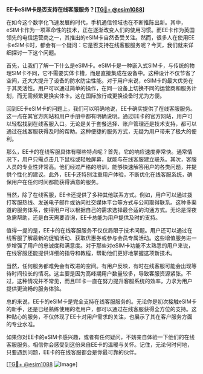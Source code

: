 **EE卡eSIM卡是否支持在线客服服务？[[TG💪+ @esim1088](https://t.me/s/esim1088)]**

在如今这个数字化飞速发展的时代，手机通信领域也在不断推陈出新。其中，eSIM卡作为一项革命性的技术，正在逐渐改变人们的使用习惯。而EE卡作为英国领先的电信运营商之一，其推出的eSIM卡自然备受关注。然而，很多人在使用EE卡eSIM卡时，都会有一个疑问：它是否支持在线客服服务呢？今天，我们就来详细探讨一下这个问题。

首先，让我们了解一下什么是eSIM卡。eSIM卡是一种嵌入式SIM卡，与传统的物理SIM卡不同，它不需要实体卡槽，而是直接集成在设备中。这种设计不仅节省了空间，还大大提升了设备的防水防尘性能。对于用户来说，eSIM卡的最大优势在于其灵活性。用户可以通过简单的操作，在同一设备上切换不同的运营商和服务计划，而无需频繁更换实体卡。这在国际旅行或更换设备时尤为方便。

回到EE卡eSIM卡的问题上，我们可以明确地说，EE卡确实提供了在线客服服务。这一点在其官方网站和用户手册中都有明确说明。通过EE卡的官方网站，用户可以轻松找到在线客服入口。无论是关于套餐选择、账户管理还是技术支持，都可以通过在线客服获得及时的帮助。这种便捷的服务方式，无疑为用户带来了极大的便利。

那么，EE卡的在线客服具体有哪些特点呢？首先，它的响应速度非常快。通常情况下，用户只需点击几下鼠标或轻触屏幕，就能与在线客服建立联系。其次，客服人员的专业性非常高。他们经过严格的培训，能够快速解答用户的各类问题，并提供个性化的建议。此外，EE卡还特别注重用户体验，不断优化在线客服系统，确保用户在任何时间都能获得满意的服务。

当然，除了在线客服，EE卡还提供了多种其他联系方式。例如，用户可以通过拨打客服热线、发送电子邮件或访问社交媒体平台等方式与公司取得联系。这种多渠道的服务体系，使得用户可以根据自己的需求选择最合适的沟通方式。无论是深夜急需帮助，还是白天需要咨询，EE卡总能为用户提供及时的支持。

值得一提的是，EE卡的在线客服服务不仅仅局限于技术问题。用户还可以通过在线客服了解最新的促销活动、获取优惠券或参与会员专属活动。这些增值服务进一步增强了用户的忠诚度和满意度。对于那些对eSIM卡功能不太熟悉的用户来说，在线客服还能提供详细的指导和教程，帮助他们更好地掌握这项新技术。

当然，任何服务都难免会有改进的空间。有用户反映，有时在线客服可能会出现等待时间较长的情况。这主要是因为高峰期用户数量较多，导致客服资源紧张。不过，这种情况并不常见，而且EE卡一直在努力提升客服系统的效率，力求为用户提供更流畅的服务体验。

总的来说，EE卡的eSIM卡是完全支持在线客服服务的。无论你是初次接触eSIM卡的新手，还是已经熟练使用的老用户，都可以通过在线客服获得全方位的支持。这种贴心的服务，不仅体现了EE卡对用户需求的关注，也展示了其在客户服务方面的专业水准。

如果你对EE卡的eSIM卡感兴趣，或者有任何疑问，不妨亲自体验一下他们的在线客服服务。相信你会感受到这份来自EE卡的温暖与关怀。记住，无论何时何地，只要遇到问题，EE卡的在线客服都会是你最可靠的伙伴。

[[TG💪+ @esim1088](https://t.me/s/esim1088) ![Image](https://i.postimg.cc/4NQfJmqS/Snipaste-2025-05-13-00-14-12.png)]